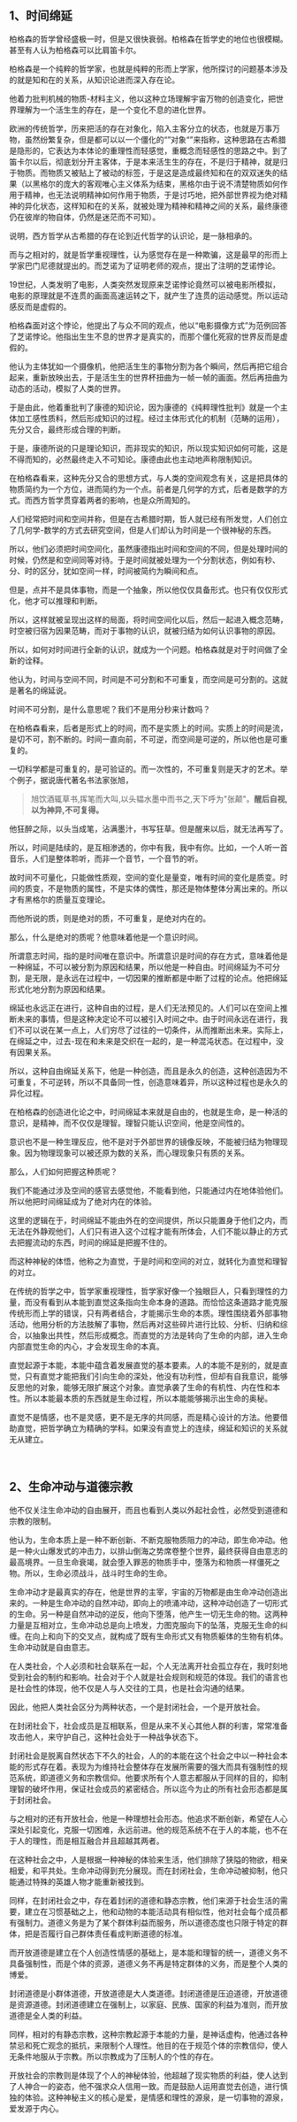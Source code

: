 <h2>1、时间绵延</h2><p>柏格森的哲学曾经盛极一时，但是又很快衰弱。柏格森在哲学史的地位也很模糊。甚至有人认为柏格森可以比肩笛卡尔。</p><p>柏格森是一个纯粹的哲学家，也就是纯粹的形而上学家，他所探讨的问题基本涉及的就是知和在的关系，从知识论进而深入存在论。</p><p>他着力批判机械的物质-材料主义，他以这种立场理解宇宙万物的创造变化，把世界理解为一个活生生的存在，是一个变化不息的进化世界。</p><p>欧洲的传统哲学，历来把活的存在对象化，陷入主客分立的状态，也就是万事万物，虽然纷繁复杂，但是都可以以一个僵化的“”对象“”来指称，这种思路在古希腊是隐形的，它表达为本体论的重理性而轻感觉，重概念而轻感性的思路之中。到了笛卡尔以后，彻底划分开主客体，于是本来活生生的存在，不是归于精神，就是归于物质。而物质又被贴上了被动的标签，于是这是造成最终知和在的双双迷失的结果（以黑格尔的庞大的客观唯心主义体系为结束，黑格尔由于说不清楚物质如何作用于精神，也无法说明精神如何作用于物质，于是讨巧地，把外部世界视为绝对精神的异化状态，这样知和在的关系，就被处理为精神和精神之间的关系，最终康德仍在彼岸的物自体，仍然是迷茫而不可知）。</p><p>说明，西方哲学从古希腊的存在论到近代哲学的认识论，是一脉相承的。</p><p>而与之相对的，就是哲学重视理性，认为感觉存在是一种欺骗，这是最早的形而上学家巴门尼德就提出的。而芝诺为了证明老师的观点，提出了注明的芝诺悖论。</p><p>19世纪，人类发明了电影，人类突然发现原来芝诺悖论竟然可以被电影所模拟，电影的原理就是不连贯的画面高速运转之下，就产生了连贯的运动感觉。所以运动感反而是虚假的。</p><p>柏格森面对这个悖论，他提出了与众不同的观点，他以“电影摄像方式”为范例回答了芝诺悖论。他指出生生不息的世界才是真实的，而那个僵化死寂的世界反而是虚假的。</p><p>他认为主体犹如一个摄像机，他把活生生的事物分割为各个瞬间，然后再把它组合起来，重新放映出去，于是活生生的世界杯扭曲为一帧一帧的画面。然后再扭曲为动态的活动，模拟了人类的世界。</p><p>于是由此，他着重批判了康德的知识论，因为康德的《纯粹理性批判》就是一个主体加工感性质料，然后形成知识的过程。经过主体形式化的机制（范畴的运用），先分又合，最终形成合理的判断。</p><p>于是，康德所说的只是理论知识，而非现实的知识，所以现实知识如何可能，这是不得而知的，必然最终走入不可知论。康德由此也主动地声称限制知识。</p><p>在柏格森看来，这种先分又合的思想方式，与人类的空间观念有关，这是把具体的物质简约为一个方位，进而简约为一个点。前者是几何学的方式，后者是数学的方式。而西方哲学贯穿着两者的影响，也是众所周知的。</p><p>人们经常把时间和空间并称，但是在古希腊时期，哲人就已经有所发觉，人们创立了几何学-数学的方式去研究空间，但是人们却认为时间是一个很神秘的东西。</p><p>所以，他们必须把时间空间化，虽然康德指出时间和空间的不同，但是处理时间的时候，仍然是和空间同等对待。于是时间就被处理为一个分割状态，例如有秒、分、时的区分，犹如空间一样，时间被简约为瞬间和点。</p><p>但是，点并不是具体事物，而是一个抽象，所以他仅仅具备形式。也只有仅仅形式化，他才可以推理和判断。</p><p>所以，这样就被呈现出这样的局面，将时间空间化以后，然后一起进入概念范畴，时空被归宿为因果范畴，而对于事物的认识，就被归结为如何认识事物的原因。</p><p>所以，如何对时间进行全新的认识，就成为一个问题。柏格森就是对于时间做了全新的诠释。</p><p>他认为，时间与空间不同，时间是不可分割和不可重复，而空间是可分割的。这就是著名的绵延说。</p><p>时间不可分割，是什么意思呢？我们不是用分秒来计数吗？</p><p>在柏格森看来，后者是形式上的时间，而不是实质上的时间。实质上的时间是流，是切不可，割不断的。时间一直向前，不可逆，而空间是可逆的，所以他也是可重复的。</p><p>一切科学都是可重复的，是可验证的。而一次性的，不可重复则是天才的艺术。举个例子，据说唐代著名书法家张旭，</p><blockquote>旭饮酒辄草书,挥笔而大叫,以头韫水墨中而书之,天下呼为&#34;张颠&#34;。<b>醒后自视,以为神异,不可复得。</b></blockquote><p>他狂醉之际，以头当成笔，沾满墨汁，书写狂草。但是醒来以后，就无法再写了。</p><p>所以，时间是陆续的，是互相渗透的，你中有我，我中有你。比如，一个人听一首音乐，人们是整体聆听，而非一个音节，一个音节的听。</p><p>故时间不可量化，只能做性质观，空间的变化是量变，唯有时间的变化是质变。时间的质变，不是物质的属性，不是实体的偶性，那还是物体整体分离出来的。所以才有黑格尔的质量互变理论。</p><p>而他所说的质，则是绝对的质，不可重复，是绝对内在的。</p><p>那么，什么是绝对的质呢？他意味着他是一个意识时间。</p><p>所谓意志时间，指的是时间唯在意识中。所谓意识是时间的存在方式，意味着他是一种绵延，不可以被分割为原因和结果，所以他是一种自由。时间绵延为不可分割，是无限，是永远在过程中，一切因果的推断都是中断了过程的论点。他把绵延形式化地分割为原因和结果。</p><p>绵延也永远正在进行，这种自由的过程，是人们无法预见的。人们可以在空间上推断未来的事情，但是这种决定论不可以被引入时间之中。由于时间永远在进行，我们不可以说在某一点上，人们穷尽了过往的一切条件，从而推断出未来。实际上，在绵延之中，过去-现在和未来是交织在一起的，是一种混沌状态。在过程中，没有因果关系。</p><p>所以，这种自由绵延关系下，他是一种创造，而且是永久的创造，这种创造因为不可重复，不可逆转，所以不具备同一性，创造意味着异，所以这种过程也是永久的异化过程。</p><p>在柏格森的创造进化论之中，时间绵延本来就是自由的，也就是生命，是一种活的意识，是精神，而不仅仅是理智。理智只能认识空间，他是空间性的。</p><p>意识也不是一种生理反应，他不是对于外部世界的镜像反映，不能被归结为物理现象。因为物理现象可以被还原为数的关系，而心理现象只有质的关系。</p><p>那么，人们如何把握这种质呢？</p><p>我们不能通过涉及空间的感官去感觉他，不能看到他，只能通过内在地体验他们。所以他把时间绵延成为了绝对内在的体验。</p><p>这里的逻辑在于，时间绵延不能由外在的空间提供，所以只能置身于他们之内，而无法在外静观他们，人们只有进入这个过程才能有所体会，人们不能以静止的方式去把握流动的东西，时间的绵延是把握不住的。</p><p>而这种神秘的体悟，他称之为直觉，于是时间和空间的对立，就转化为直觉和理智的对立。</p><p>在传统的哲学之中，哲学家重视理性，哲学家好像一个独眼巨人，只看到理性的力量，而没有看到从本能到直觉这条指向生命本身的道路。而恰恰这条道路才能克服传统形而上学的错误，只有两者结合，才能揭示生命的本质。理性围绕着外部事物活动，他用分析的方法肢解了事物，然后再对这些碎片进行比较、分析、归纳和综合，以抽象出共性，然后形成概念。而直觉的方法是转向了生命的内部，进入生命内部直觉生命的内心，才会发现生命的本真。</p><p>直觉起源于本能，本能中蕴含着发展直觉的基本要素。人的本能不是别的，就是直觉，只有直觉才能把我们引向生命的深处，他没有功利性，但却有自我意识，能够反思他的对象，能够无限扩展这个对象。直觉承袭了生命的有机性、内在性和本性。所以本能最本质的东西就是生命过程，所以本能能够揭示出生命的奥秘。</p><p>直觉不是情感，也不是灵感，更不是无序的共同感，而是精心设计的方法。他要借助直觉，把哲学确立为精确的学科。如果没有直觉上的连续，绵延和知识的关系就无从建立。</p><p class="ztext-empty-paragraph"><br/></p><h2>2、生命冲动与道德宗教</h2><p>他不仅关注生命冲动的自由展开，而且也看到人类以外起社会性，必然受到道德和宗教的限制。</p><p>他认为，生命本质上是一种不断创新、不断克服物质阻力的冲动，即生命冲动。他是一种火山爆发式的冲击力，以排山倒海之势席卷整个世界，最终获得自由意志的最高境界。一旦生命衰竭，就会堕入罪恶的物质手中，堕落为和物质一样僵死之物。所以，生命必须战斗，战斗时生命的生命。</p><p>生命冲动才是最真实的存在，他是世界的主宰，宇宙的万物都是由生命冲动创造出来的。一种是生命冲动的自然冲动，即向上的喷涌冲动，这种冲动创造了一切形式的生命。另一种是自然冲动的逆反，他向下堕落，他产生一切无生命的物。这两种力量是互相对立，生命冲动总是向上喷发，力图克服向下的坠落，克服无生命的纠缠。在向上和向下的交叉点，就构成了既有生命形式又有物质躯体的生物有机体。生命冲动就是自由意志。</p><p>在人类社会，个人必须和社会联系在一起，个人无法离开社会孤立存在，我时刻地受到社会的制约和影响。社会对于个人就是社会规则和规范的体现。我们的语言也是社会性的体现，他不仅是人与人交往的工具，也是社会沟通的结果。</p><p>因此，他把人类社会区分为两种状态，一个是封闭社会，一个是开放社会。</p><p>在封闭社会下，社会成员是互相联系，但是从来不关心其他人群的利害，常常准备攻击他人，来守护自己，这种社会处于一种战争状态下。</p><p>封闭社会是脱离自然状态下不久的社会，人的的本能在这个社会之中以一种社会本能的形式存在着。表现为为维持社会整体存在发展所需要的强大而具有强制性的规范系统，即道德义务和宗教信仰。他要求所有个人意志都服从于同样的目的，抑制理智的破坏作用，保证社会成员的紧密结合。所以迄今为止的所有社会形态都是属于封闭社会。</p><p>与之相对的还有开放社会，他是一种理想社会形态。他追求不断创新，希望在人心深处引起变化，克服一切困难，永远前进。他的规范系统不在于人的本能，也不在于人的理性，而是相互融合并且超越其两者。</p><p>在这种社会之中，人是根据一种神秘的体验来生活，他们排除了狭隘的物欲，相亲相爱，和平共处。生命冲动得到充分展现。而在封闭社会，生命冲动被抑制，他只能通过特殊的英雄人物才能重新被找到。</p><p>同样，在封闭社会之中，存在着封闭的道德和静态宗教，他们来源于社会生活的需要，建立在习惯基础之上，他和动物的本能活动具有相似性，他对社会每个成员都有强制力。道德义务是为了某个群体利益而服务，所以道德态度也只限于特定的群体，把是否履行自己群体责任看成判断道德的标准。</p><p>而开放道德是建立在个人创造性情感的基础上，是本能和理智的统一，道德义务不具备强制性，而是个体的资源，道德义务不再是特定群体的义务，而是整个人类的博爱。</p><p>封闭道德是小群体道德，开放道德是大人类道德。封闭道德是压迫道德，开放道德是资源道德。封闭道德建立在强制上，以家庭、民族、国家的利益为准则，而开放道德是全人类的利益。</p><p>同样，相对的有静态宗教，这种宗教起源于本能的力量，是神话虚构，他通过各种禁忌和死亡观念的抵抗，来限制个人理性。他目的在于规范个体的宗教信仰，使人无条件地服从于宗教。所以宗教成为了压制人的个性的存在。</p><p>开放社会的宗教则是体现了个人的神秘体验，他超越了现实物质的利益，使人达到了人神合一的姿态，他不强求众人信用一致。而是鼓励人运用直觉去创造，进行慎独的体验。这种神秘主义的核心是爱，是情感和理性的源泉，是一切事物的源泉，爱发源于内心。</p>